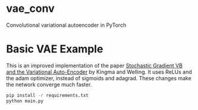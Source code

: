 # vae_conv
Convolutional variational autoencoder in PyTorch

# Basic VAE Example

This is an improved implementation of the paper [Stochastic Gradient VB and the
Variational Auto-Encoder](http://arxiv.org/abs/1312.6114) by Kingma and Welling.
It uses ReLUs and the adam optimizer, instead of sigmoids and adagrad. These changes make the network converge much faster.

```bash
pip install -r requirements.txt
python main.py
```

